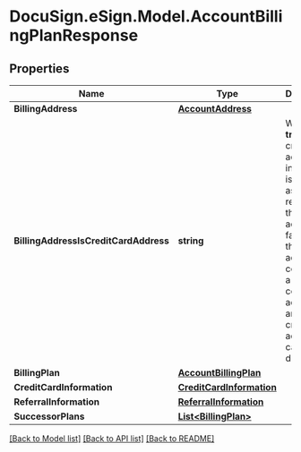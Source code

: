 # DocuSign.eSign.Model.AccountBillingPlanResponse
## Properties

Name | Type | Description | Notes
------------ | ------------- | ------------- | -------------
**BillingAddress** | [**AccountAddress**](AccountAddress.md) |  | [optional] 
**BillingAddressIsCreditCardAddress** | **string** | When set to **true**, the credit card address information is the same as that returned as the billing address. If false, then the billing address is considered a billing contact address, and the credit card address can be different. | [optional] 
**BillingPlan** | [**AccountBillingPlan**](AccountBillingPlan.md) |  | [optional] 
**CreditCardInformation** | [**CreditCardInformation**](CreditCardInformation.md) |  | [optional] 
**ReferralInformation** | [**ReferralInformation**](ReferralInformation.md) |  | [optional] 
**SuccessorPlans** | [**List&lt;BillingPlan&gt;**](BillingPlan.md) |  | [optional] 

[[Back to Model list]](../README.md#documentation-for-models) [[Back to API list]](../README.md#documentation-for-api-endpoints) [[Back to README]](../README.md)

